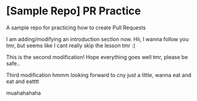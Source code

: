 # [Sample Repo] PR Practice
A sample repo for practicing how to create Pull Requests

I am adding/modifying an introduction section now. Hii, I wanna follow you tmr,
but seems like I cant really skip the lesson tmr :(

This is the second modification! Hope everything goes well tmr, please be safe..

Third modification hmmm looking forward to cny just a little, wanna eat and eat and eatttt

muahahahaha
